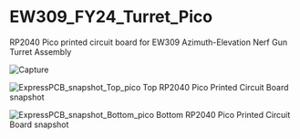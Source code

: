 # EW309_FY24_Turret_Pico
RP2040 Pico printed circuit board for EW309 Azimuth-Elevation Nerf Gun Turret Assembly

![Capture](https://user-images.githubusercontent.com/5246863/214314373-920b3747-fa5b-4128-b171-6c80cf0abbd8.PNG)

![ExpressPCB_snapshot_Top_pico](https://user-images.githubusercontent.com/5246863/214318634-cd5d8f31-4db1-49f6-95f0-2aa96f9cf7c7.JPG)
  Top RP2040 Pico Printed Circuit Board snapshot
  
![ExpressPCB_snapshot_Bottom_pico](https://user-images.githubusercontent.com/5246863/214318661-e23cb401-6d22-4628-9a5b-887b278809f9.JPG)
  Bottom RP2040 Pico Printed Circuit Board snapshot
  
